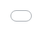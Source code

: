 ```yaml
---
pagetitle: NYC Citi Bike trips
---
```


<!-- I'm specifying these basic HTML properties here in the markdown doc. This will force the map to render as full screen with no borders. I'm letting RStudio's conversion to HTML take care of the actual rendering. Magic! -->  
  
<meta name="viewport" content="width=device-width, initial-scale=1.0">
  
<head>
    <style>
        body {
            margin: 0px;
            border: 0px;
            padding: 0px;
        }
        #map {
            height: 100%;
            width: 100%;
            position: fixed;
            top: 0;
            left: 0;
        }
    </style>
</head>

<iframe id="map" src="docs/stations_map.html" style="border:none; background:none"> </iframe>
